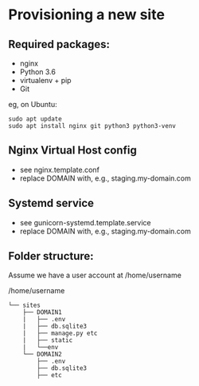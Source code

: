 Provisioning a new site
=======================

## Required packages:

* nginx
* Python 3.6
* virtualenv + pip
* Git

eg, on Ubuntu:

    sudo apt update
    sudo apt install nginx git python3 python3-venv

## Nginx Virtual Host config

* see nginx.template.conf
* replace DOMAIN with, e.g., staging.my-domain.com

## Systemd service

* see gunicorn-systemd.template.service
* replace DOMAIN with, e.g., staging.my-domain.com

## Folder structure:

Assume we have a user account at /home/username

/home/username
```
└── sites
    ├── DOMAIN1
    |   ├── .env
    |   ├── db.sqlite3
    |   ├── manage.py etc
    |   ├── static
    |   └──env
    └── DOMAIN2
        ├── .env
        ├── db.sqlite3
        ├── etc
```

